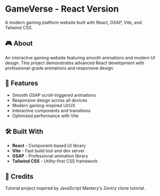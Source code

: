 # GameVerse - React Version

A modern gaming platform website built with React, GSAP, Vite, and Tailwind CSS.

## 🎮 About
An interactive gaming website featuring smooth animations and modern UI design. This project demonstrates advanced React development with professional-grade animations and responsive design.

## 🚀 Features
- Smooth GSAP scroll-triggered animations
- Responsive design across all devices
- Modern gaming-inspired UI/UX
- Interactive components and transitions
- Optimized performance with Vite

## 🛠️ Built With
- **React** - Component-based UI library
- **Vite** - Fast build tool and dev server
- **GSAP** - Professional animation library
- **Tailwind CSS** - Utility-first CSS framework

## 📝 Credits
Tutorial project inspired by JavaScript Mastery's Zentry clone tutorial.

